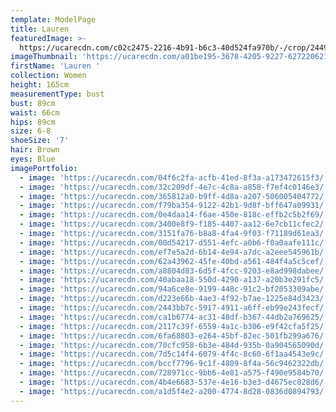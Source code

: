 ```yaml
---
template: ModelPage
title: Lauren
featuredImage: >-
  https://ucarecdn.com/c02c2475-2216-4b91-b6c3-40d524fa970b/-/crop/2449x1262/0,0/-/preview/
imageThumbnail: 'https://ucarecdn.com/a01be195-3678-4205-9227-6272206210d6/'
firstName: 'Lauren '
collection: Women
height: 165cm
measurementType: bust
bust: 89cm
waist: 66cm
hips: 89cm
size: 6-8
shoeSize: '7'
hair: Brown
eyes: Blue
imagePortfolio:
  - image: 'https://ucarecdn.com/04f6c2fa-acfb-41ed-8f3a-a173472615f3/'
  - image: 'https://ucarecdn.com/32c209df-4e7c-4c8a-a858-f7ef4c0146e3/'
  - image: 'https://ucarecdn.com/365812a0-b9ff-4d8a-a207-506005404772/'
  - image: 'https://ucarecdn.com/f79ba354-9122-42b1-9d8f-bff647a09931/'
  - image: 'https://ucarecdn.com/0e4daa14-f6ae-450e-818c-effb2c5b2f69/'
  - image: 'https://ucarecdn.com/3400e8f9-f185-4407-aa12-6e7cb11cfec2/'
  - image: 'https://ucarecdn.com/3151fa76-b8a8-4fa4-9f03-f71189d61ea3/'
  - image: 'https://ucarecdn.com/00d54217-d551-4efc-a0b6-f0a0aafe111c/'
  - image: 'https://ucarecdn.com/ef7e5a2d-6b14-4e94-a7dc-a2eee545961b/'
  - image: 'https://ucarecdn.com/62a43962-45fe-40bd-a561-484f4a5c5cef/'
  - image: 'https://ucarecdn.com/a8804d83-6d5f-4fcc-9203-e8ad998dabee/'
  - image: 'https://ucarecdn.com/40abaa18-550d-4290-a137-a20b3e291fc5/'
  - image: 'https://ucarecdn.com/94a6ce8e-9199-448c-91c2-bf2053309abe/'
  - image: 'https://ucarecdn.com/d223e66b-4ae3-4f92-b7ae-1225e84d3423/'
  - image: 'https://ucarecdn.com/2443bb7c-5917-4911-a6ff-eb99e243fecf/'
  - image: 'https://ucarecdn.com/ca1b6774-ac31-48df-b367-44db2a769625/'
  - image: 'https://ucarecdn.com/2117c39f-6559-4a1c-b306-e9f42cfa5f25/'
  - image: 'https://ucarecdn.com/6fa68803-e264-45bf-82ec-501fb299a676/'
  - image: 'https://ucarecdn.com/70cfc958-6b3e-484d-935b-0a904565090d/'
  - image: 'https://ucarecdn.com/7d5c14f4-6079-4f4c-8c60-6f1aa4543e9c/'
  - image: 'https://ucarecdn.com/bccf7796-9c1f-4809-8f4a-56c9462322db/'
  - image: 'https://ucarecdn.com/728971cc-9bb6-4e81-a575-f490e9584b70/'
  - image: 'https://ucarecdn.com/4b4e6683-537e-4e16-b3e3-d4675ec828d6/'
  - image: 'https://ucarecdn.com/a1d5f4e2-a200-4774-8d28-0836d0894793/'
---
```


